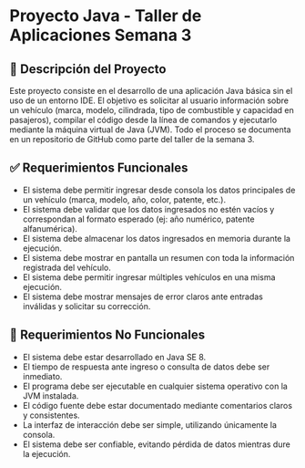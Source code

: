 # Proyecto Java - Taller de Aplicaciones Semana 3

## 📌 Descripción del Proyecto

Este proyecto consiste en el desarrollo de una aplicación Java básica sin el uso de un entorno IDE. El objetivo es solicitar al usuario información sobre un vehículo (marca, modelo, cilindrada, tipo de combustible y capacidad en pasajeros), compilar el código desde la línea de comandos y ejecutarlo mediante la máquina virtual de Java (JVM). Todo el proceso se documenta en un repositorio de GitHub como parte del taller de la semana 3.

## ✅ Requerimientos Funcionales

- El sistema debe permitir ingresar desde consola los datos principales de un vehículo (marca, modelo, año, color, patente, etc.).
- El sistema debe validar que los datos ingresados no estén vacíos y correspondan al formato esperado (ej: año numérico, patente alfanumérica).
- El sistema debe almacenar los datos ingresados en memoria durante la ejecución.
- El sistema debe mostrar en pantalla un resumen con toda la información registrada del vehículo.
- El sistema debe permitir ingresar múltiples vehículos en una misma ejecución.
- El sistema debe mostrar mensajes de error claros ante entradas inválidas y solicitar su corrección.

## 🚫 Requerimientos No Funcionales

- El sistema debe estar desarrollado en Java SE 8.
- El tiempo de respuesta ante ingreso o consulta de datos debe ser inmediato.
- El programa debe ser ejecutable en cualquier sistema operativo con la JVM instalada.
- El código fuente debe estar documentado mediante comentarios claros y consistentes.
- La interfaz de interacción debe ser simple, utilizando únicamente la consola.
- El sistema debe ser confiable, evitando pérdida de datos mientras dure la ejecución.

